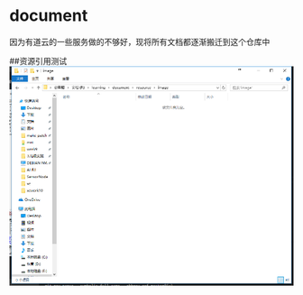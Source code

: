 # document
因为有道云的一些服务做的不够好，现将所有文档都逐渐搬迁到这个仓库中

##资源引用测试
![图片](https://github.com/lazyxwq/document/blob/master/resource/image/test.png)